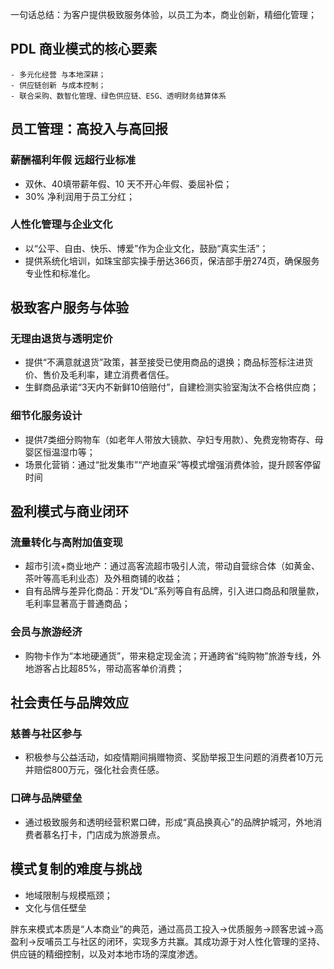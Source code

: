 一句话总结：为客户提供极致服务体验，以员工为本，商业创新，精细化管理；

## PDL 商业模式的核心要素
	- 多元化经营 与本地深耕；
	- 供应链创新 与成本控制；
	- 联合采购、数智化管理、绿色供应链、ESG、透明财务结算体系

## 员工管理：高投入与高回报
### 薪酬福利年假 远超行业标准
- 双休、40填带薪年假、10 天不开心年假、委屈补偿；
- 30% 净利润用于员工分红；


### 人性化管理与企业文化
- 以“公平、自由、快乐、博爱”作为企业文化，鼓励“真实生活”；
- 提供系统化培训，如珠宝部实操手册达366页，保洁部手册274页，确保服务专业性和标准化。

## 极致客户服务与体验
### 无理由退货与透明定价
- 提供“不满意就退货”政策，甚至接受已使用商品的退换；商品标签标注进货价、售价及毛利率，建立消费者信任。
- 生鲜商品承诺“3天内不新鲜10倍赔付”，自建检测实验室淘汰不合格供应商；

### 细节化服务设计
- 提供7类细分购物车（如老年人带放大镜款、孕妇专用款）、免费宠物寄存、母婴区恒温湿巾等；
- 场景化营销：通过“批发集市”“产地直采”等模式增强消费体验，提升顾客停留时间

## 盈利模式与商业闭环
### 流量转化与高附加值变现
- 超市引流+商业地产：通过高客流超市吸引人流，带动自营综合体（如黄金、茶叶等高毛利业态）及外租商铺的收益；
- 自有品牌与差异化商品：开发“DL”系列等自有品牌，引入进口商品和限量款，毛利率显著高于普通商品；
### 会员与旅游经济
- 购物卡作为“本地硬通货”，带来稳定现金流；开通跨省“纯购物”旅游专线，外地游客占比超85%，带动高客单价消费；

## 社会责任与品牌效应
### 慈善与社区参与
- 积极参与公益活动，如疫情期间捐赠物资、奖励举报卫生问题的消费者10万元并赔偿800万元，强化社会责任感。
### 口碑与品牌壁垒
- 通过极致服务和透明经营积累口碑，形成“真品换真心”的品牌护城河，外地消费者慕名打卡，门店成为旅游景点。

## 模式复制的难度与挑战
- 地域限制与规模瓶颈；
- 文化与信任壁垒

胖东来模式本质是“人本商业”的典范，通过高员工投入→优质服务→顾客忠诚→高盈利→反哺员工与社区的闭环，实现多方共赢。其成功源于对人性化管理的坚持、供应链的精细控制，以及对本地市场的深度渗透。
